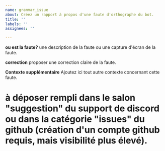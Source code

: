 ```yaml
---
name: grammar_issue
about: Créez un rapport à propos d'une faute d'orthographe du bot.
title: ''
labels: ''
assignees: ''

---
```


**ou est la faute?**
une description de la faute ou une capture d'écran de la faute.

**correction**
proposer une correction claire de la faute. 

**Contexte supplémentaire**
Ajoutez ici tout autre contexte concernant cette faute.

# à déposer rempli dans le salon "suggestion" du support de discord ou dans la catégorie "issues" du github (création d'un compte github requis, mais visibilité plus élevé).
